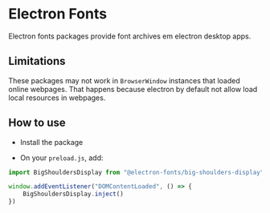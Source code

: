 # Electron Fonts

Electron fonts packages provide font archives em electron desktop apps.

## Limitations

These packages may not work in `BrowserWindow` instances that loaded online webpages. That happens because electron by default not allow load local resources in webpages.

## How to use

* Install the package

* On your `preload.js`, add:

```ts
import BigShouldersDisplay from "@electron-fonts/big-shoulders-display"

window.addEventListener("DOMContentLoaded", () => {
    BigShouldersDisplay.inject()
})
```